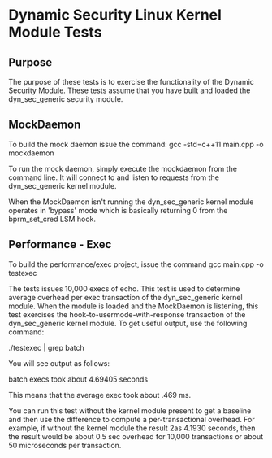 # Dynamic Security Linux Kernel Module Tests

## Purpose
The purpose of these tests is to exercise the functionality of the Dynamic Security Module.  These tests assume that you have built and loaded the dyn_sec_generic security module.


## MockDaemon
To build the mock daemon issue the command:
gcc -std=c++11 main.cpp -o mockdaemon

To run the mock daemon, simply execute the mockdaemon from the command line.  It will connect to and listen to requests from the dyn_sec_generic kernel module.  

When the MockDaemon isn't running the dyn_sec_generic kernel module operates in 'bypass' mode which is basically returning 0 from the  bprm_set_cred LSM hook.

## Performance - Exec
To build the performance/exec project, issue the command
gcc main.cpp -o testexec

The tests issues 10,000 execs of echo.  This test is used to determine average overhead per exec transaction of the dyn_sec_generic kernel module.  When the module is loaded and the MockDaemon is listening, this test exercises the hook-to-usermode-with-response transaction of the dyn_sec_generic kernel module.  To get useful output, use the following command:

./testexec | grep batch

You will see output as follows:

batch execs took about 4.69405 seconds

This means that the average exec took about .469 ms.  

You can run this test without the kernel module present to get a baseline and then use the difference to compute a per-transactional overhead.  For example, if without the kernel module the result 2as 4.1930 seconds, then the result would be about 0.5 sec overhead for 10,000 transactions or about 50 microseconds per transaction.


